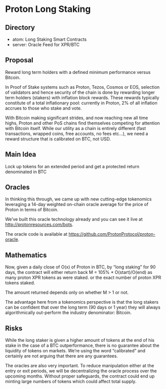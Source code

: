 # Proton Long Staking

## Directory
- atom: Long Staking Smart Contracts
- server: Oracle Feed for XPR/BTC

## Proposal
Reward long term holders with a defined minimum performance versus Bitcoin.

In Proof of Stake systems such as Proton, Tezos, Cosmos or EOS, selection of validators and hence security of the chain is done by rewarding longer term holders (stakers) with inflation block rewards. These rewards typically constitute of a total inflationary pool: currently in Proton, 2% of all inflation accrues to those who stake and vote.

With Bitcoin making significant strides, and now reaching new all time highs, Proton and other PoS chains find themselves competing for attention with Bitcoin itself. While our utility as a chain is entirely different (fast transactions, wrapped coins, free accounts, no fees etc…), we need a reward structure that is calibrated on BTC, not USD.

## Main Idea
Lock up tokens for an extended period and get a protected return denominated in BTC

## Oracles
In thinking this through, we came up with new cutting-edge tokenomics leveraging a 14-day weighted on-chain oracle average for the price of Proton in terms of Bitcoin.

We’ve built this oracle technology already and you can see it live at http://protonresources.com/bots. 

The oracle code is available at https://github.com/ProtonProtocol/proton-oracle.

## Mathematics
Now, given a daily close of O(x) of Proton in BTC, by “long staking” for 90 days, the contract will either return back
M = 105% * O(start)/O(end) as many proton XPR tokens as were staked. or the exact number of proton XPR tokens staked.

The amount returned depends only on whether M > 1 or not.

The advantage here from a tokenomics perspective is that the long stakers can be confident that over the long term (90 days or 1 year) they will always algorithmically out-perform the industry denominator: Bitcoin.

## Risks
While the long staker is given a higher amount of tokens at the end of his stake in the case of a BTC outperformance, there is no guarantee about the liquidity of tokens on markets. We’re using the word “calibrated” and certainly are not arguing that there are any guarantees.

The oracles are also very important. To reduce manipulation either at the entry or exit periods, we will be decentralizing the oracle process over the upcoming months. Without proper safeguards, the contract could end up minting large numbers of tokens which could affect total supply.
